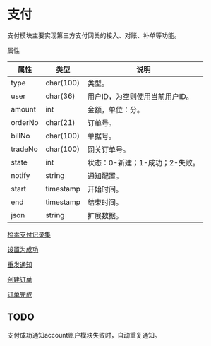 # 支付

支付模块主要实现第三方支付网关的接入、对账、补单等功能。

属性

|属性|类型|说明|
|---|---|---|
|type|char(100)|类型。|
|user|char(36)|用户ID，为空则使用当前用户ID。|
|amount|int|金额，单位：分。|
|orderNo|char(21)|订单号。|
|billNo|char(100)|单据号。|
|tradeNo|char(100)|网关订单号。|
|state|int|状态：0-新建；1-成功；2-失败。|
|notify|string|通知配置。|
|start|timestamp|开始时间。|
|end|timestamp|结束时间。|
|json|string|扩展数据。|

[检索支付记录集](doc/query.md)

[设置为成功](doc/success.md)

[重发通知](doc/notice.md)

[创建订单](doc/create.md)

[订单完成](doc/complete.md)

## TODO

支付成功通知account账户模块失败时，自动重复通知。

